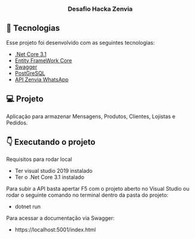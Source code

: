 <h3 align="center">
  Desafio Hacka Zenvia
</h3>

## :pushpin: Tecnologias

Esse projeto foi desenvolvido com as seguintes tecnologias:

- [.Net Core 3.1](https://docs.microsoft.com/pt-br/dotnet/core/)
- [Entity FrameWork Core](https://docs.microsoft.com/pt-br/ef/core/get-started/?tabs=netcore-cli)
- [Swagger](https://docs.microsoft.com/pt-br/aspnet/core/tutorials/getting-started-with-swashbuckle?view=aspnetcore-3.1&tabs=visual-studio)
- [PostGreSQL](https://www.postgresql.org)
- [API Zenvia WhatsApp](https://zenvia.github.io/zenvia-openapi-spec/v1/#tag/WhatsApp)

## :computer: Projeto

Aplicação para armazenar Mensagens, Produtos, Clientes, Lojistas e Pedidos.


## :point_down: Executando o projeto

  Requisitos para rodar local
   - Ter visual studio 2019 instalado 
   - Ter o .Net Core 3.1 instalado 
  
Para subir a API basta apertar F5 com o projeto aberto no Visual Studio ou rodar o seguinte comando no terminal dentro da pasta do projeto:
 - dotnet run

Para acessar a documentação via Swagger:
- https://localhost:5001/index.html
